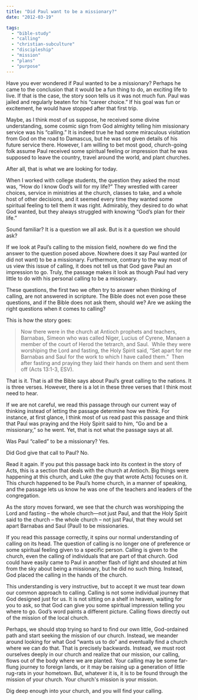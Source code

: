 ```yaml
---
title: "Did Paul want to be a missionary?"
date: "2012-03-19"

tags: 
  - "bible-study"
  - "calling"
  - "christian-subculture"
  - "discipleship"
  - "mission"
  - "plans"
  - "purpose"
---
```


Have you ever wondered if Paul wanted to be a missionary? Perhaps he came to the conclusion that it would be a fun thing to do, an exciting life to live. If that is the case, the story soon tells us it was not much fun. Paul was jailed and regularly beaten for his “career choice.” If his goal was fun or excitement, he would have stopped after that first trip.

Maybe, as I think most of us suppose, he received some divine understanding, some cosmic sign from God almighty telling him missionary service was his “calling.” It is indeed true he had some miraculous visitation from God on the road to Damascus, but he was not given details of his future service there. However, I am willing to bet most good, church-going folk assume Paul received some spiritual feeling or impression that he was supposed to leave the country, travel around the world, and plant churches.

After all, that is what we are looking for today.

When I worked with college students, the question they asked the most was, “How do I know God’s will for my life?” They wrestled with career choices, service in ministries at the church, classes to take, and a whole host of other decisions, and it seemed every time they wanted some spiritual feeling to tell them it was right. Admirably, they desired to do what God wanted, but they always struggled with knowing “God’s plan for their life.”

Sound familiar? It is a question we all ask. But is it a question we should ask?

If we look at Paul’s calling to the mission field, nowhere do we find the answer to the question posed above. Nowhere does it say Paul wanted (or did not want) to be a missionary. Furthermore, contrary to the way most of us view this issue of calling, it does not tell us that God gave Paul an impression to go. Truly, the passage makes it look as though Paul had very little to do with his personal calling to be a missionary.

These questions, the first two we often try to answer when thinking of calling, are not answered in scripture. The Bible does not even pose these questions, and if the Bible does not ask them, should we? Are we asking the right questions when it comes to calling?

This is how the story goes:

> Now there were in the church at Antioch prophets and teachers, Barnabas, Simeon who was called Niger, Lucius of Cyrene, Manaen a member of the court of Herod the tetrarch, and Saul.  While they were worshiping the Lord and fasting, the Holy Spirit said, “Set apart for me Barnabas and Saul for the work to which I have called them.”  Then after fasting and praying they laid their hands on them and sent them off (Acts 13:1-3, ESV).

That is it. That is all the Bible says about Paul’s great calling to the nations. It is three verses. However, there is a lot in these three verses that I think most need to hear.

If we are not careful, we read this passage through our current way of thinking instead of letting the passage determine how we think. For instance, at first glance, I think most of us read past this passage and think that Paul was praying and the Holy Spirit said to him, “Go and be a missionary,” so he went. Yet, that is not what the passage says at all.

Was Paul “called” to be a missionary? Yes.

Did God give that call to Paul? No.

Read it again. If you put this passage back into its context in the story of Acts, this is a section that deals with the church at Antioch. Big things were happening at this church, and Luke (the guy that wrote Acts) focuses on it. This church happened to be Paul’s home church, in a manner of speaking, and the passage lets us know he was one of the teachers and leaders of the congregation.

As the story moves forward, we see that the church was worshipping the Lord and fasting – the whole church—not just Paul, and that the Holy Spirit said to the church – the whole church – not just Paul, that they would set apart Barnabas and Saul (Paul) to be missionaries.

If you read this passage correctly, it spins our normal understanding of calling on its head. The question of calling is no longer one of preference or some spiritual feeling given to a specific person. Calling is given to the church, even the calling of individuals that are part of that church. God could have easily came to Paul in another flash of light and shouted at him from the sky about being a missionary, but he did no such thing. Instead, God placed the calling in the hands of the church.

This understanding is very instructive, but to accept it we must tear down our common approach to calling. Calling is not some individual journey that God designed just for us. It is not sitting on a shelf in heaven, waiting for you to ask, so that God can give you some spiritual impression telling you where to go. God’s word paints a different picture. Calling flows directly out of the mission of the local church.

Perhaps, we should stop trying so hard to find our own little, God-ordained path and start seeking the mission of our church. Instead, we meander around looking for what God “wants us to do” and eventually find a church where we can do that. That is precisely backwards. Instead, we must root ourselves deeply in our church and realize that our mission, our calling, flows out of the body where we are planted. Your calling may be some far-flung journey to foreign lands, or it may be raising up a generation of little rug-rats in your hometown. But, whatever it is, it is to be found through the mission of your church. Your church's mission is your mission.

Dig deep enough into your church, and you will find your calling.
